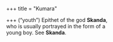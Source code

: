 +++
title = "Kumara"

+++
(“youth”) Epithet of the god **Skanda**,  
who is usually portrayed in the form of a  
young boy. See **Skanda**.